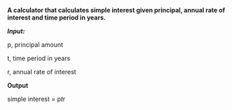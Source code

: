**A calculator that calculates simple interest given principal, annual rate of interest and time period in years.**

***Input:***

   p, principal amount
   
   t, time period in years
   
   r, annual rate of interest
   
**Output**

   simple interest = p*t*r
